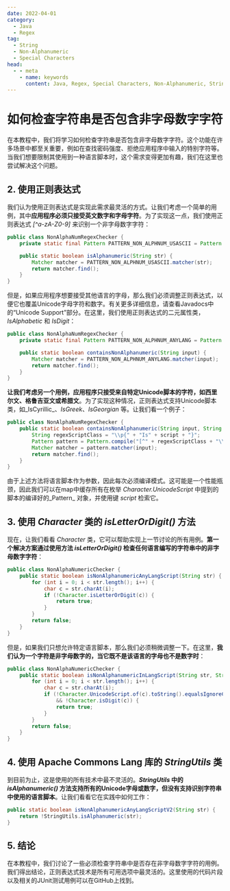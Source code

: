 ```yaml
---
date: 2022-04-01
category:
  - Java
  - Regex
tag:
  - String
  - Non-Alphanumeric
  - Special Characters
head:
  - - meta
    - name: keywords
      content: Java, Regex, Special Characters, Non-Alphanumeric, String
---
```


# 如何检查字符串是否包含非字母数字字符

在本教程中，我们将学习如何检查字符串是否包含非字母数字字符。这个功能在许多场景中都至关重要，例如在查找密码强度、拒绝应用程序中输入的特别字符等。当我们想要限制其使用到一种语言脚本时，这个需求变得更加有趣，我们在这里也尝试解决这个问题。

## 2. 使用正则表达式

我们认为使用正则表达式是实现此需求最灵活的方式。让我们考虑一个简单的用例，其中**应用程序必须只接受英文数字和字母字符**。为了实现这一点，我们使用正则表达式 _\[^a-zA-Z0-9\]_ 来识别一个非字母数字字符：

```java
public class NonAlphaNumRegexChecker {
    private static final Pattern PATTERN_NON_ALPHNUM_USASCII = Pattern.compile("[^a-zA-Z0-9]+");

    public static boolean isAlphanumeric(String str) {
        Matcher matcher = PATTERN_NON_ALPHNUM_USASCII.matcher(str);
        return matcher.find();
    }
}
```

但是，如果应用程序想要接受其他语言的字母，那么我们必须调整正则表达式，以便它也覆盖Unicode字母字符和数字。有关更多详细信息，请查看Javadocs中的“Unicode Support”部分。在这里，我们使用正则表达式的二元属性类，_IsAlphabetic_ 和 _IsDigit_：

```java
public class NonAlphaNumRegexChecker {
    private static final Pattern PATTERN_NON_ALPHNUM_ANYLANG = Pattern.compile("[^\\p{IsAlphabetic}\\p{IsDigit}]");

    public static boolean containsNonAlphanumeric(String input) {
        Matcher matcher = PATTERN_NON_ALPHNUM_ANYLANG.matcher(input);
        return matcher.find();
    }
}
```

**让我们考虑另一个用例，应用程序只接受来自特定Unicode脚本的字符，如西里尔文、格鲁吉亚文或希腊文**。为了实现这种情况，正则表达式支持Unicode脚本类，如_IsCyrillic_、_IsGreek_、_IsGeorgian_ 等。让我们看一个例子：

```java
public class NonAlphaNumRegexChecker {
    public static boolean containsNonAlphanumeric(String input, String script) {
        String regexScriptClass = "\\p{" + "Is" + script + "}";
        Pattern pattern = Pattern.compile("[^" + regexScriptClass + "\\p{IsDigit}]");
        Matcher matcher = pattern.matcher(input);
        return matcher.find();
    }
}
```

由于上述方法将语言脚本作为参数，因此每次必须编译模式。这可能是一个性能瓶颈，因此我们可以在map中缓存所有在枚举 _Character.UnicodeScript_ 中提到的脚本的编译好的_Pattern_ 对象，并使用键 _script_ 检索它。

## 3. 使用 _Character_ 类的 _isLetterOrDigit()_ 方法

现在，让我们看看 _Character_ 类，它可以帮助实现上一节讨论的所有用例。**第一个解决方案通过使用方法 _isLetterOrDigit()_ 检查任何语言编写的字符串中的非字母数字字符**：

```java
public class NonAlphaNumericChecker {
    public static boolean isNonAlphanumericAnyLangScript(String str) {
        for (int i = 0; i < str.length(); i++) {
            char c = str.charAt(i);
            if (!Character.isLetterOrDigit(c)) {
                return true;
            }
        }
        return false;
    }
}
```

但是，如果我们只想允许特定语言脚本，那么我们必须稍微调整一下。在这里，**我们认为一个字符是非字母数字的，当它既不是该语言的字母也不是数字时**：

```java
public class NonAlphaNumericChecker {
    public static boolean isNonAlphanumericInLangScript(String str, String script) {
        for (int i = 0; i < str.length(); i++) {
            char c = str.charAt(i);
            if (!Character.UnicodeScript.of(c).toString().equalsIgnoreCase(script)
                && !Character.isDigit(c)) {
                return true;
            }
        }
        return false;
    }
}
```

## 4. 使用 Apache Commons Lang 库的 _StringUtils_ 类

到目前为止，这是使用的所有技术中最不灵活的。**_StringUtils_ 中的 _isAlphanumeric()_ 方法支持所有的Unicode字母或数字，但没有支持识别字符串中使用的语言脚本**。让我们看看它在实践中如何工作：

```java
public static boolean isNonAlphanumericAnyLangScriptV2(String str) {
    return !StringUtils.isAlphanumeric(str);
}
```

## 5. 结论

在本教程中，我们讨论了一些必须检查字符串中是否存在非字母数字字符的用例。我们得出结论，正则表达式技术是所有可用选项中最灵活的。这里使用的代码片段以及相关的JUnit测试用例可以在GitHub上找到。